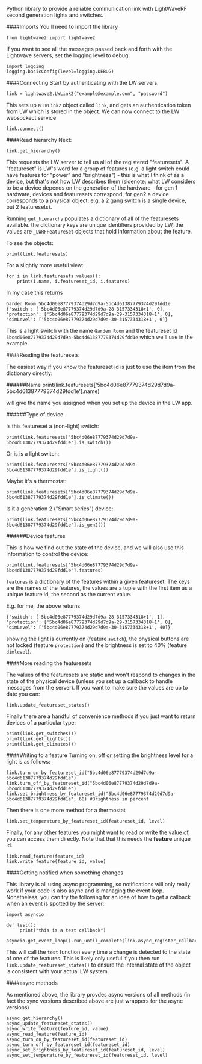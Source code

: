 Python library to provide a reliable communication link with LightWaveRF second generation lights and switches.

####Imports
You'll need to import the library

    from lightwave2 import lightwave2

If you want to see all the messages passed back and forth with the Lightwave servers, set the logging level to debug:

    import logging
    logging.basicConfig(level=logging.DEBUG)
    
####Connecting
Start by authenticating with the LW servers.

    link = lightwave2.LWLink2("example@example.com", "password")
    
This sets up a `LWLink2` object called `link`, and gets an authentication token from LW which is stored in the object. We can now connect to the LW websockect service    
        
    link.connect()

####Read hierarchy
Next:

    link.get_hierarchy()
    
This requests the LW server to tell us all of the registered "featuresets". A "featureset" is LW's word for a group of features (e.g. a light switch could have features for "power" and "brightness") - this is what I think of as a device, but that's not how LW describes them (sidenote: what LW considers to be a device depends on the generation of the hardware - for gen 1 hardware, devices and featuresets correspond, for gen2 a device corresponds to a physical object; e.g. a 2 gang switch is a single device, but 2 featuresets).

Running `get_hierarchy` populates a dictionary of all of the featuresets available. the dictionary keys are unique identifiers provided by LW, the values are `_LWRFFeatureSet` objects that hold information about the feature.

To see the objects:

    print(link.featuresets)
    
For a slightly more useful view: 
    
    for i in link.featuresets.values():
        print(i.name, i.featureset_id, i.features)

In my case this returns

    Garden Room 5bc4d06e87779374d29d7d9a-5bc4d61387779374d29fdd1e {'switch': ['5bc4d06e87779374d29d7d9a-28-3157334318+1', 0], 'protection': ['5bc4d06e87779374d29d7d9a-29-3157334318+1', 0], 'dimLevel': ['5bc4d06e87779374d29d7d9a-30-3157334318+1', 0]}

This is a light switch with the name `Garden Room` and the featureset id `5bc4d06e87779374d29d7d9a-5bc4d61387779374d29fdd1e` which we'll use in the example.

####Reading the featuresets

The easiest way if you know the featureset id is just to use the item from the dictionary directly:

######Name
    print(link.featuresets['5bc4d06e87779374d29d7d9a-5bc4d61387779374d29fdd1e'].name)
    
will give the name you assigned when you set up the device in the LW app. 

######Type of device    

Is this featureset a (non-light) switch:
    
    print(link.featuresets['5bc4d06e87779374d29d7d9a-5bc4d61387779374d29fdd1e'].is_switch())

Or is is a light switch:

    print(link.featuresets['5bc4d06e87779374d29d7d9a-5bc4d61387779374d29fdd1e'].is_light())
    
Maybe it's a thermostat:

    print(link.featuresets['5bc4d06e87779374d29d7d9a-5bc4d61387779374d29fdd1e'].is_climate())
    
Is it a generation 2 ("Smart series") device:
    
    print(link.featuresets['5bc4d06e87779374d29d7d9a-5bc4d61387779374d29fdd1e'].is_gen2())

######Device features

This is how we find out the state of the device, and we will also use this information to control the device:

    print(link.featuresets['5bc4d06e87779374d29d7d9a-5bc4d61387779374d29fdd1e'].features)

`features` is a dictionary of the features within a given featureset. The keys are the names of the features, the values are a tuple with the first item as a unique feature id, the second as the current value.

E.g. for me, the above returns

    {'switch': ['5bc4d06e87779374d29d7d9a-28-3157334318+1', 1], 
    'protection': ['5bc4d06e87779374d29d7d9a-29-3157334318+1', 0], 
    'dimLevel': ['5bc4d06e87779374d29d7d9a-30-3157334318+1', 40]}

showing the light is currently on (feature `switch`), the physical buttons are not locked (feature `protection`) and the brightness is set to 40% (feature `dimlevel`).

####More reading the featuresets

The values of the featuresets are static and won't respond to changes in the state of the physical device (unless you set up a callback to handle messages from the server). If you want to make sure the values are up to date you can: 

    link.update_featureset_states()

Finally there are a handful of convenience methods if you just want to return devices of a particular type:

    print(link.get_switches())
    print(link.get_lights())
    print(link.get_climates())

####Writing to a feature
Turning on, off or setting the brightness level for a light is as follows:

    link.turn_on_by_featureset_id("5bc4d06e87779374d29d7d9a-5bc4d61387779374d29fdd1e") 
    link.turn_off_by_featureset_id("5bc4d06e87779374d29d7d9a-5bc4d61387779374d29fdd1e") 
    link.set_brightness_by_featureset_id("5bc4d06e87779374d29d7d9a-5bc4d61387779374d29fdd1e", 60) #Brightness in percent
    
Then there is one more method for a thermostat
    
    link.set_temperature_by_featureset_id(featureset_id, level)
    
Finally, for any other features you might want to read or write the value of, you can access them directly. Note that that this needs the **feature** unique id.
    
    link.read_feature(feature_id)
    link.write_feature(feature_id, value)
    
####Getting notified when something changes

This library is all using async programming, so notifications will only really work if your code is also async and is managing the event loop. Nonetheless, you can try the following for an idea of how to get a callback when an event is spotted by the server:

    import asyncio
    
    def test():
         print("this is a test callback")
    
    asyncio.get_event_loop().run_until_complete(link.async_register_callback(test))
    
This will call the `test` function every time a change is detected to the state of one of the features. This is likely only useful if you then run `link.update_featureset_states()` to ensure the internal state of the object is consistent with your actual LW system.

####async methods

As mentioned above, the library provdes async versions of all methods (in fact the sync versions described above are just wrappers for the async versions)

    async_get_hierarchy()
    async_update_featureset_states()
    async_write_feature(feature_id, value)
    async_read_feature(feature_id)
    async_turn_on_by_featureset_id(featureset_id)
    async_turn_off_by_featureset_id(featureset_id)
    async_set_brightness_by_featureset_id(featureset_id, level)
    async_set_temperature_by_featureset_id(featureset_id, level)